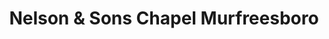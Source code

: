 ---
title: "Nelson & Sons Chapel Murfreesboro"
url: /murfreesboro/nelson-und-sons-chapel-murfreesboro/
shop: Bestattungen
---